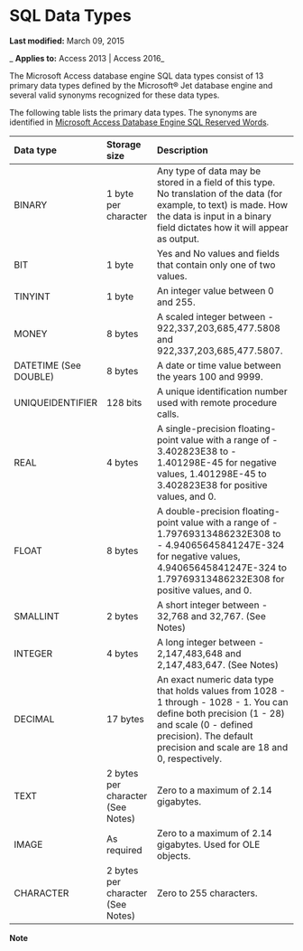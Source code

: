 
# SQL Data Types

 **Last modified:** March 09, 2015

 _ **Applies to:** Access 2013 | Access 2016_

The Microsoft Access database engine SQL data types consist of 13 primary data types defined by the Microsoft® Jet database engine and several valid synonyms recognized for these data types.

The following table lists the primary data types. The synonyms are identified in [Microsoft Access Database Engine SQL Reserved Words](1a074927-64df-d645-99ce-95d9826c5a46.md).


|**Data type**|**Storage size**|**Description**|
|:-----|:-----|:-----|
|BINARY|1 byte per character|Any type of data may be stored in a field of this type. No translation of the data (for example, to text) is made. How the data is input in a binary field dictates how it will appear as output.|
|BIT|1 byte|Yes and No values and fields that contain only one of two values.|
|TINYINT|1 byte|An integer value between 0 and 255.|
|MONEY|8 bytes|A scaled integer between - 922,337,203,685,477.5808 and 922,337,203,685,477.5807.|
|DATETIME (See DOUBLE)|8 bytes|A date or time value between the years 100 and 9999.|
|UNIQUEIDENTIFIER|128 bits|A unique identification number used with remote procedure calls.|
|REAL|4 bytes|A single-precision floating-point value with a range of - 3.402823E38 to - 1.401298E-45 for negative values, 1.401298E-45 to 3.402823E38 for positive values, and 0.|
|FLOAT|8 bytes|A double-precision floating-point value with a range of - 1.79769313486232E308 to - 4.94065645841247E-324 for negative values, 4.94065645841247E-324 to 1.79769313486232E308 for positive values, and 0.|
|SMALLINT|2 bytes|A short integer between - 32,768 and 32,767. (See Notes)|
|INTEGER|4 bytes|A long integer between - 2,147,483,648 and 2,147,483,647. (See Notes)|
|DECIMAL|17 bytes|An exact numeric data type that holds values from 1028 - 1 through - 1028 - 1. You can define both precision (1 - 28) and scale (0 - defined precision). The default precision and scale are 18 and 0, respectively.|
|TEXT|2 bytes per character (See Notes)|Zero to a maximum of 2.14 gigabytes.|
|IMAGE|As required|Zero to a maximum of 2.14 gigabytes. Used for OLE objects.|
|CHARACTER|2 bytes per character (See Notes)|Zero to 255 characters.|

 **Note**  

